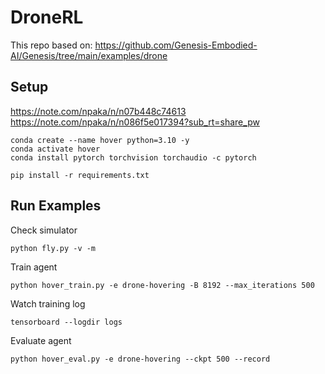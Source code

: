 # DroneRL
This repo based on: https://github.com/Genesis-Embodied-AI/Genesis/tree/main/examples/drone
## Setup
https://note.com/npaka/n/n07b448c74613
https://note.com/npaka/n/n086f5e017394?sub_rt=share_pw 
```
conda create --name hover python=3.10 -y
conda activate hover
conda install pytorch torchvision torchaudio -c pytorch

pip install -r requirements.txt
```
## Run Examples
Check simulator
```
python fly.py -v -m
```

Train agent
```
python hover_train.py -e drone-hovering -B 8192 --max_iterations 500
```

Watch training log
```
tensorboard --logdir logs
```

Evaluate agent
```
python hover_eval.py -e drone-hovering --ckpt 500 --record
```